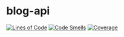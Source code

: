 # blog-api
[![Lines of Code](https://sonarcloud.io/api/project_badges/measure?project=rickyxnguyen_blog-api&metric=ncloc)](https://sonarcloud.io/summary/new_code?id=brandonrng_blog-api)
[![Code Smells](https://sonarcloud.io/api/project_badges/measure?project=rickyxnguyen_blog-api&metric=code_smells)](https://sonarcloud.io/summary/new_code?id=brandonrng_blog-api)
[![Coverage](https://sonarcloud.io/api/project_badges/measure?project=rickyxnguyen_blog-api&metric=coverage)](https://sonarcloud.io/summary/new_code?id=brandonrng_blog-api)
